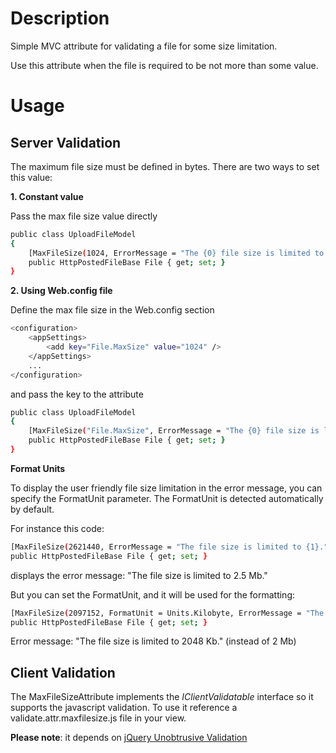 Description
===
Simple MVC attribute for validating a file for some size limitation.

Use this attribute when the file is required to be not more than some value.


Usage
===
Server Validation
---
The maximum file size must be defined in bytes. There are two ways to set this value:

**1. Constant value**

Pass the max file size value directly
```sh
public class UploadFileModel
{
	[MaxFileSize(1024, ErrorMessage = "The {0} file size is limited to {1}.")]
	public HttpPostedFileBase File { get; set; }
}
```

**2. Using Web.config file**

Define the max file size in the Web.config <appSettings> section
```sh
<configuration>
	<appSettings>
		<add key="File.MaxSize" value="1024" />
	</appSettings>
	...
</configuration>
```

and pass the <appSettings> key to the attribute
```sh
public class UploadFileModel
{
	[MaxFileSize("File.MaxSize", ErrorMessage = "The {0} file size is limited to {1}.")]
	public HttpPostedFileBase File { get; set; }
}
```

**Format Units**

To display the user friendly file size limitation in the error message, you can specify the FormatUnit parameter.
The FormatUnit is detected automatically by default.

For instance this code:
```sh
[MaxFileSize(2621440, ErrorMessage = "The file size is limited to {1}.")]
public HttpPostedFileBase File { get; set; }
```
displays the error message: "The file size is limited to 2.5 Mb."

But you can set the FormatUnit, and it will be used for the formatting: 
```sh
[MaxFileSize(2097152, FormatUnit = Units.Kilobyte, ErrorMessage = "The file size is limited to {1}.")]
public HttpPostedFileBase File { get; set; }
```
Error message: "The file size is limited to 2048 Kb." (instead of 2 Mb)

Client Validation
---
The MaxFileSizeAttribute implements the *IClientValidatable* interface so it supports the javascript validation.
To use it reference a validate.attr.maxfilesize.js file in your view.

**Please note**: it depends on [jQuery Unobtrusive Validation]

[jQuery Unobtrusive Validation]: https://www.nuget.org/packages/Microsoft.jQuery.Unobtrusive.Validation/
